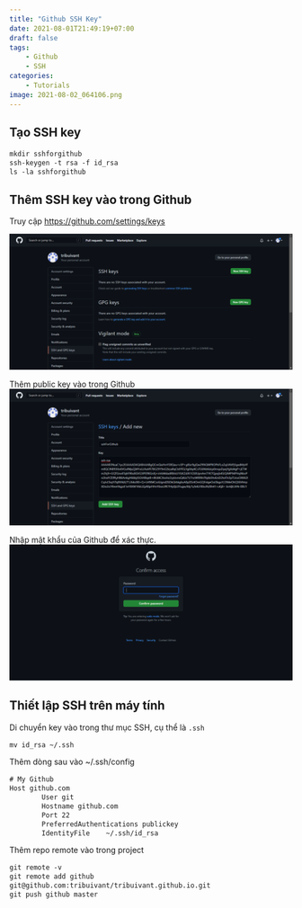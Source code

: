 ```yaml
---
title: "Github SSH Key"
date: 2021-08-01T21:49:19+07:00
draft: false
tags:
    - Github
    - SSH
categories:
    - Tutorials
image: 2021-08-02_064106.png
---
```


## Tạo SSH key

```
mkdir sshforgithub
ssh-keygen -t rsa -f id_rsa
ls -la sshforgithub
```

## Thêm SSH key vào trong Github

Truy cập https://github.com/settings/keys

![](2021-08-02_064106.png)

Thêm public key vào trong Github
![](2021-08-02_064132.png)

Nhập mật khẩu của Github để xác thực.
![](2021-08-02_064155.png)

## Thiết lập SSH trên máy tính

Di chuyển key vào trong thư mục SSH, cụ thể là `.ssh`
```
mv id_rsa ~/.ssh
```

Thêm dòng sau vào ~/.ssh/config
```
# My Github
Host github.com
        User git
        Hostname github.com
        Port 22
        PreferredAuthentications publickey
        IdentityFile    ~/.ssh/id_rsa
```

Thêm repo remote vào trong project
```
git remote -v
git remote add github git@github.com:tribuivant/tribuivant.github.io.git
git push github master
```